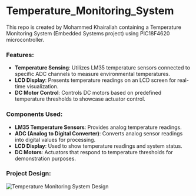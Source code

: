# Temperature_Monitoring_System
This repo is created by Mohammed Khairallah containing a Temperature Monitoring System (Embedded Systems project) using PIC18F4620 microcontroller.


### Features:

- **Temperature Sensing**: Utilizes LM35 temperature sensors connected to specific ADC channels to measure environmental temperatures.
- **LCD Display**: Presents temperature readings on an LCD screen for real-time visualization.
- **DC Motor Control**: Controls DC motors based on predefined temperature thresholds to showcase actuator control.

### Components Used:

- **LM35 Temperature Sensors**: Provides analog temperature readings.
- **ADC (Analog to Digital Converter)**: Converts analog sensor readings into digital values for processing.
- **LCD Display**: Used to show temperature readings and system status.
- **DC Motors**: Actuators that respond to temperature thresholds for demonstration purposes.

### Project Design:

![Temperature Monitoring System Design](https://github.com/MohammedKhairallah/Temperature-Monitoring-System/assets/143942499/64ba6c23-0e88-40a9-9243-2176d6676d24)

